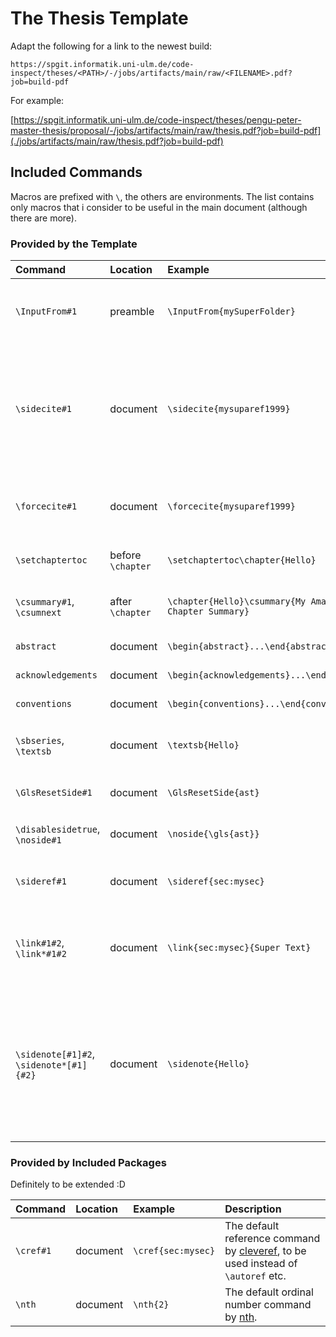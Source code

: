 # The Thesis Template

Adapt the following for a link to the newest build:

`https://spgit.informatik.uni-ulm.de/code-inspect/theses/<PATH>/-/jobs/artifacts/main/raw/<FILENAME>.pdf?job=build-pdf`

For example:

[https://spgit.informatik.uni-ulm.de/code-inspect/theses/pengu-peter-master-thesis/proposal/-/jobs/artifacts/main/raw/thesis.pdf?job=build-pdf](./jobs/artifacts/main/raw/thesis.pdf?job=build-pdf)

## Included Commands

Macros are prefixed with `\`, the others are environments.
The list contains only macros that i consider to be useful in the main document (although there are more).

### Provided by the Template

| Command | Location | Example | Description |
|:----|:----|:-----|:-----|
| `\InputFrom#1` | preamble | `\InputFrom{mySuperFolder}` | Adds `mySuperFolder` to the input path, you no longer have to specify it as part of the path (e.g., when using `\input{mySuperFolder/myFile}`). |
|`\sidecite#1` |  document | `\sidecite{mysuparef1999}` | While `\cite` automatically references the bibliography, as well inserts the citation in the text and in the margin, `\sidecite` omits the reference in the text itself. This can be used to manually adjust the position of a following cite (e.g, if it should not fit on the same page otherwise). |
|`\forcecite#1` | document | `\forcecite{mysuparef1999}` | By default, citations appear only once per section, this *enforces* the citation to appear (with the help of the internal flag `\@sidecite@doreset@true`). |
| `\setchaptertoc` | before `\chapter` | `\setchaptertoc\chapter{Hello}` | Causes the following chapter to receive a mini table of contents  in the sidebar. |
| `\csummary#1`, `\csumnext` |  after `\chapter` | `\chapter{Hello}\csummary{My Amazing\csumnext Chapter Summary}` | Adds a chapter summary in the marginpar of the respective chapter in the main `\tableofcontents` |
| `abstract`  | document | `\begin{abstract}...\end{abstract}` | Adds an abstract section to the document. |
| `acknowledgements` | document | `\begin{acknowledgements}...\end{acknowledgements}` | Adds an acknowledgements section to the document. |
| `conventions` | document | `\begin{conventions}...\end{conventions}` | Adds a conventions section to the document. |
| `\sbseries`, `\textsb` | document | `\textsb{Hello}` | Use a semi-bold font-weight (only works, if the corresponding font has a semi-bold font-weight). |
| `\GlsResetSide#1` | document | `\GlsResetSide{ast}` | Resets the internal flag that prevents the glossary-entry from appearing repeatedly. |
| `\disablesidetrue`, `\noside#1` | document | `\noside{\gls{ast}}` | Temporarily disables the corresponding glossary entry in the marginpar. |
| `\sideref#1` | document | `\sideref{sec:mysec}` | Essentially the command automatically issued by `\cref` to place the corresponding reference in the sidebar. |
| `\link#1#2`, `\link*#1#2` | document | `\link{sec:mysec}{Super Text}` | Essentially `\hyperref[#1]{\itshape#2}`. Without the star, this is automatically placed within the sidebar. With the star, the link is still active, but no longer highlighted. |
| `\sidenote[#1]#2`, `\sidenote*[#1]{#2}` | document | `\sidenote{Hello}` | Places the content in the sidebar. The optional argument can be used for vertical shift adjustments (usually not necessary). The unstarred version does expand its argument (obeying protection rules), the starred version does not. I.e., use the starred version for fragile content (if in doubt, its probably better to use the starred version). |

### Provided by Included Packages

Definitely to be extended :D

| Command | Location | Example | Description |
|:----|:----|:-----|:-----|
| `\cref#1` | document | `\cref{sec:mysec}` | The default reference command by [cleveref](https://ctan.org/pkg/cleveref), to be used instead of `\autoref` etc. |
| `\nth` | document | `\nth{2}` | The default ordinal number command by [nth](https://ctan.org/pkg/nth). |